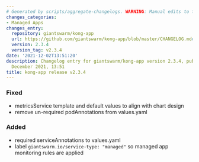 ```yaml
---
# Generated by scripts/aggregate-changelogs. WARNING: Manual edits to this files will be overwritten.
changes_categories:
- Managed Apps
changes_entry:
  repository: giantswarm/kong-app
  url: https://github.com/giantswarm/kong-app/blob/master/CHANGELOG.md#234---2021-12-02
  version: 2.3.4
  version_tag: v2.3.4
date: '2021-12-02T13:51:20'
description: Changelog entry for giantswarm/kong-app version 2.3.4, published on 02
  December 2021, 13:51
title: kong-app release v2.3.4
---
```


### Fixed
- metricsService template and default values to align with chart design
- remove un-required podAnnotations from values.yaml
### Added
- required serviceAnnotations to values.yaml
- label `giantswarm.io/service-type: "managed"` so managed app monitoring rules are applied
